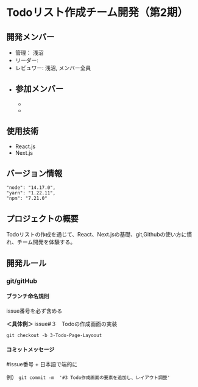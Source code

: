 # Todoリスト作成チーム開発（第2期）
## 開発メンバー
- 管理： 浅沼
- リーダー: 
- レビュワー: 浅沼, メンバー全員
- 参加メンバー
  - 
  - 
  - 

## 使用技術
- React.js
- Next.js

## バージョン情報

```
"node": "14.17.0",
"yarn": "1.22.11",
"npm": "7.21.0"
```

## プロジェクトの概要

Todoリストの作成を通じて、React、Next.jsの基礎、git,Githubの使い方に慣れ、チーム開発を体験する。

## 開発ルール

### git/gitHub

#### ブランチ命名規則
  issue番号を必ず含める
  
  **＜具体例＞**
  issue#３　Todoの作成画面の実装　
  
  `git checkout -b 3-Todo-Page-Layoout`

#### コミットメッセージ

 #issue番号 + 日本語で端的に 
  
例）
`git commit -m  '#3 Todo作成画面の要素を追加し、レイアウト調整' `
